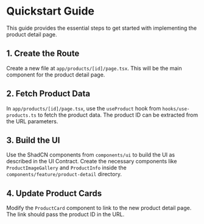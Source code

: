 # Quickstart Guide

This guide provides the essential steps to get started with implementing the product detail page.

## 1. Create the Route

Create a new file at `app/products/[id]/page.tsx`. This will be the main component for the product detail page.

## 2. Fetch Product Data

In `app/products/[id]/page.tsx`, use the `useProduct` hook from `hooks/use-products.ts` to fetch the product data. The product ID can be extracted from the URL parameters.

## 3. Build the UI

Use the ShadCN components from `components/ui` to build the UI as described in the UI Contract. Create the necessary components like `ProductImageGallery` and `ProductInfo` inside the `components/feature/product-detail` directory.

## 4. Update Product Cards

Modify the `ProductCard` component to link to the new product detail page. The link should pass the product ID in the URL.
